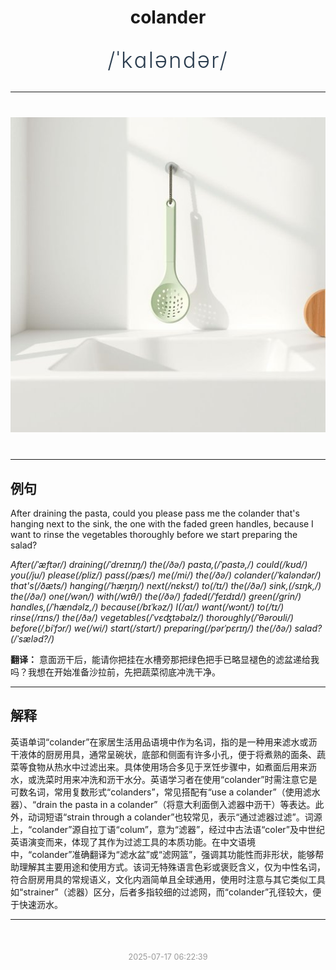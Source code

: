 <div align="center">

# colander

<div style="margin: 30px 0;">
<h1 style="font-size: 2.5em; font-weight: 300; letter-spacing: 2px; margin: 0; color: #2c3e50;">
/ˈkɑləndər/
</h1>
</div>

</div>

---

<div align="center" style="margin: 40px 0;">

![colander](images/colander.png)

</div>

---

## 例句

After draining the pasta, could you please pass me the colander that's hanging next to the sink, the one with the faded green handles, because I want to rinse the vegetables thoroughly before we start preparing the salad?

*After(/ˈæftər/) draining(/ˈdreɪnɪŋ/) the(/ðə/) pasta,(/ˈpɑstə,/) could(/kʊd/) you(/ju/) please(/pliz/) pass(/pæs/) me(/mi/) the(/ðə/) colander(/ˈkɑləndər/) that's(/ðæts/) hanging(/ˈhæŋɪŋ/) next(/nɛkst/) to(/tɪ/) the(/ðə/) sink,(/sɪŋk,/) the(/ðə/) one(/wən/) with(/wɪθ/) the(/ðə/) faded(/ˈfeɪdɪd/) green(/grin/) handles,(/ˈhændəlz,/) because(/bɪˈkəz/) I(/aɪ/) want(/wɔnt/) to(/tɪ/) rinse(/rɪns/) the(/ðə/) vegetables(/ˈvɛʤtəbəlz/) thoroughly(/ˈθəroʊli/) before(/ˌbiˈfɔr/) we(/wi/) start(/stɑrt/) preparing(/pərˈpɛrɪŋ/) the(/ðə/) salad?(/ˈsæləd?/)*

**翻译：** 意面沥干后，能请你把挂在水槽旁那把绿色把手已略显褪色的滤盆递给我吗？我想在开始准备沙拉前，先把蔬菜彻底冲洗干净。

---

## 解释

英语单词“colander”在家居生活用品语境中作为名词，指的是一种用来滤水或沥干液体的厨房用具，通常呈碗状，底部和侧面有许多小孔，便于将煮熟的面条、蔬菜等食物从热水中过滤出来。具体使用场合多见于烹饪步骤中，如煮面后用来沥水，或洗菜时用来冲洗和沥干水分。英语学习者在使用“colander”时需注意它是可数名词，常用复数形式“colanders”，常见搭配有“use a colander”（使用滤水器）、“drain the pasta in a colander”（将意大利面倒入滤器中沥干）等表达。此外，动词短语“strain through a colander”也较常见，表示“通过滤器过滤”。词源上，“colander”源自拉丁语“colum”，意为“滤器”，经过中古法语“coler”及中世纪英语演变而来，体现了其作为过滤工具的本质功能。在中文语境中，“colander”准确翻译为“滤水盆”或“滤网篮”，强调其功能性而非形状，能够帮助理解其主要用途和使用方式。该词无特殊语言色彩或褒贬含义，仅为中性名词，符合厨房用具的常规语义，文化内涵简单且全球通用，使用时注意与其它类似工具如“strainer”（滤器）区分，后者多指较细的过滤网，而“colander”孔径较大，便于快速沥水。


---

<div align="center" style="margin-top: 50px;">
<small style="color: #999; font-size: 0.9em;">2025-07-17 06:22:39</small>
</div>

